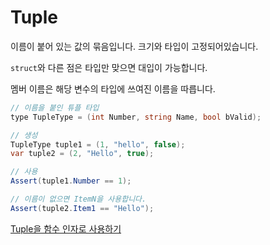 # Tuple

이름이 붙어 있는 값의 묶음입니다. 크기와 타입이 고정되어있습니다. 

`struct`와 다른 점은 타입만 맞으면 대입이 가능합니다. 

멤버 이름은 해당 변수의 타입에 쓰여진 이름을 따릅니다.

```csharp
// 이름을 붙인 튜플 타입
type TupleType = (int Number, string Name, bool bValid);

// 생성
TupleType tuple1 = (1, "hello", false);
var tuple2 = (2, "Hello", true);

// 사용
Assert(tuple1.Number == 1);

// 이름이 없으면 ItemN을 사용합니다.
Assert(tuple2.Item1 == "Hello");

```

[Tuple을 함수 인자로 사용하기](Tuple%20e96ffe590bd440de892ce3b415e3ec17/Tuple%E1%84%8B%E1%85%B3%E1%86%AF%20%E1%84%92%E1%85%A1%E1%86%B7%E1%84%89%E1%85%AE%20%E1%84%8B%E1%85%B5%E1%86%AB%E1%84%8C%E1%85%A1%E1%84%85%E1%85%A9%20%E1%84%89%E1%85%A1%E1%84%8B%E1%85%AD%E1%86%BC%E1%84%92%E1%85%A1%E1%84%80%E1%85%B5%20936fc6e7835143df9220984f4c2df1d8.md)